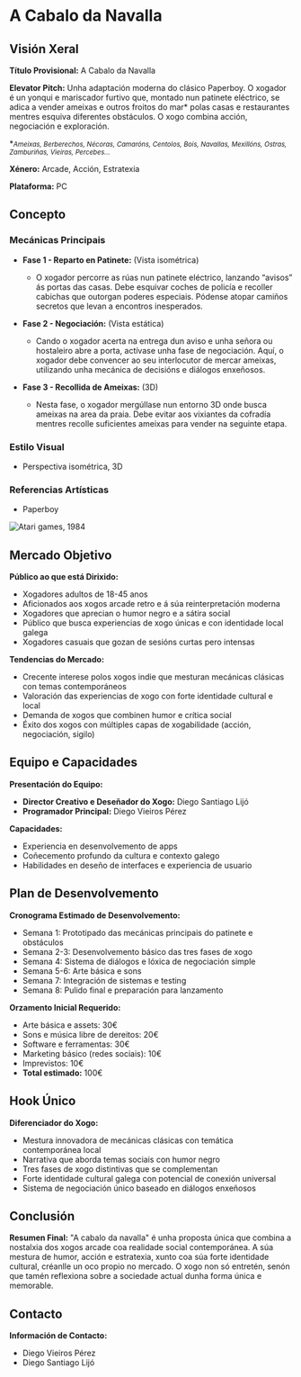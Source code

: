 # A Cabalo da Navalla

## Visión Xeral

**Título Provisional:** A Cabalo da Navalla

**Elevator Pitch:**
Unha adaptación moderna do clásico Paperboy. O xogador é un yonqui e mariscador furtivo que, montado nun patinete eléctrico, se adica a vender ameixas e outros froitos do mar\* polas casas e restaurantes mentres esquiva diferentes obstáculos. O xogo combina acción, negociación e exploración.

\**<small>Ameixas, Berberechos, Nécoras, Camaróns, Centolos, Bois, Navallas, Mexillóns, Ostras, Zamburiñas, Vieiras, Percebes...*</small>

**Xénero:** Arcade, Acción, Estratexia

**Plataforma:** PC

## Concepto

### Mecánicas Principais

- **Fase 1 - Reparto en Patinete:** (Vista isométrica)
  - O xogador percorre as rúas nun patinete eléctrico, lanzando “avisos” ás portas das casas. Debe esquivar coches de policía e recoller cabichas que outorgan poderes especiais. Pódense atopar camiños secretos que levan a encontros inesperados.

- **Fase 2 - Negociación:** (Vista estática)
  - Cando o xogador acerta na entrega dun aviso e unha señora ou hostaleiro abre a porta, actívase unha fase de negociación. Aquí, o xogador debe convencer ao seu interlocutor de mercar ameixas, utilizando unha mecánica de decisións e diálogos enxeñosos.

- **Fase 3 - Recollida de Ameixas:** (3D)
  - Nesta fase, o xogador mergúllase nun entorno 3D onde busca ameixas na area da praia. Debe evitar aos vixiantes da cofradía mentres recolle suficientes ameixas para vender na seguinte etapa.

### Estilo Visual

- Perspectiva isométrica, 3D

### Referencias Artísticas

- Paperboy

![Atari games, 1984](https://i.pinimg.com/736x/17/17/3a/17173abf3db1ff9b35b0043b8a8d3dba.jpg)

## Mercado Objetivo

**Público ao que está Dirixido:**

- Xogadores adultos de 18-45 anos
- Aficionados aos xogos arcade retro e á súa reinterpretación moderna
- Xogadores que aprecian o humor negro e a sátira social
- Público que busca experiencias de xogo únicas e con identidade local galega
- Xogadores casuais que gozan de sesións curtas pero intensas

**Tendencias do Mercado:**

- Crecente interese polos xogos indie que mesturan mecánicas clásicas con temas contemporáneos
- Valoración das experiencias de xogo con forte identidade cultural e local
- Demanda de xogos que combinen humor e crítica social
- Éxito dos xogos con múltiples capas de xogabilidade (acción, negociación, sigilo)

## Equipo e Capacidades

**Presentación do Equipo:**

- **Director Creativo e Deseñador do Xogo:** Diego Santiago Lijó
- **Programador Principal:** Diego Vieiros Pérez

**Capacidades:**

- Experiencia en desenvolvemento de apps
- Coñecemento profundo da cultura e contexto galego
- Habilidades en deseño de interfaces e experiencia de usuario

## Plan de Desenvolvemento 

**Cronograma Estimado de Desenvolvemento:**

- Semana 1: Prototipado das mecánicas principais do patinete e obstáculos
- Semana 2-3: Desenvolvemento básico das tres fases de xogo
- Semana 4: Sistema de diálogos e lóxica de negociación simple
- Semana 5-6: Arte básica e sons
- Semana 7: Integración de sistemas e testing
- Semana 8: Pulido final e preparación para lanzamento

**Orzamento Inicial Requerido:**

- Arte básica e assets: 30€
- Sons e música libre de dereitos: 20€
- Software e ferramentas: 30€
- Marketing básico (redes sociais): 10€
- Imprevistos: 10€
- **Total estimado:** 100€

## Hook Único

**Diferenciador do Xogo:**

- Mestura innovadora de mecánicas clásicas con temática contemporánea local
- Narrativa que aborda temas sociais con humor negro
- Tres fases de xogo distintivas que se complementan
- Forte identidade cultural galega con potencial de conexión universal
- Sistema de negociación único baseado en diálogos enxeñosos

## Conclusión

**Resumen Final:**
"A cabalo da navalla" é unha proposta única que combina a nostalxia dos xogos arcade coa realidade social contemporánea. A súa mestura de humor, acción e estratexia, xunto coa súa forte identidade cultural, créanlle un oco propio no mercado. O xogo non só entretén, senón que tamén reflexiona sobre a sociedade actual dunha forma única e memorable.

## Contacto

**Información de Contacto:**

- Diego Vieiros Pérez
- Diego Santiago Lijó